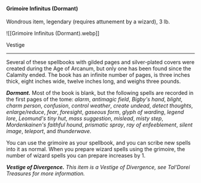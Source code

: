 #### Grimoire Infinitus (Dormant)

Wondrous item, legendary (requires attunement by a wizard), 3 lb.

![[Grimoire Infinitus (Dormant).webp]]

Vestige

---

Several of these spellbooks with gilded pages and silver-plated covers were created during the Age of Arcanum, but only one has been found since the Calamity ended. The book has an infinite number of pages, is three inches thick, eight inches wide, twelve inches long, and weighs three pounds.

***Dormant.*** Most of the book is blank, but the following spells are recorded in the first pages of the tome: *alarm*, *antimagic field*, *Bigby's hand*, *blight*, *charm person*, *confusion*, *control weather*, *create undead*, *detect thoughts*, *enlarge/reduce*, *fear*, *foresight*, *gaseous form*, *glyph of warding*, *legend lore*, *Leomund's tiny hut*, *mass suggestion*, *mislead*, *misty step*, *Mordenkainen's faithful hound*, *prismatic spray*, *ray of enfeeblement*, *silent image*, *teleport*, and *thunderwave*.

You can use the grimoire as your spellbook, and you can scribe new spells into it as normal. When you prepare wizard spells using the grimoire, the number of wizard spells you can prepare increases by 1.

***Vestige of Divergence.*** *This item is a Vestige of Divergence, see *Tal'Dorei Treasures* for more information.*



